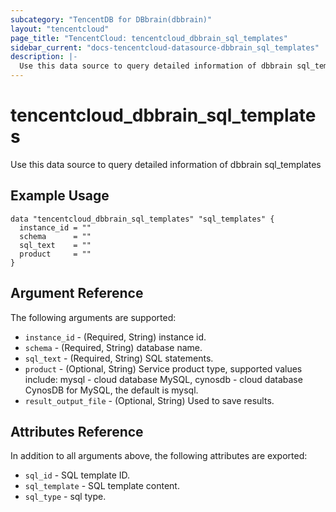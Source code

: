 ```yaml
---
subcategory: "TencentDB for DBbrain(dbbrain)"
layout: "tencentcloud"
page_title: "TencentCloud: tencentcloud_dbbrain_sql_templates"
sidebar_current: "docs-tencentcloud-datasource-dbbrain_sql_templates"
description: |-
  Use this data source to query detailed information of dbbrain sql_templates
---
```


# tencentcloud_dbbrain_sql_templates

Use this data source to query detailed information of dbbrain sql_templates

## Example Usage

```hcl
data "tencentcloud_dbbrain_sql_templates" "sql_templates" {
  instance_id = ""
  schema      = ""
  sql_text    = ""
  product     = ""
}
```

## Argument Reference

The following arguments are supported:

* `instance_id` - (Required, String) instance id.
* `schema` - (Required, String) database name.
* `sql_text` - (Required, String) SQL statements.
* `product` - (Optional, String) Service product type, supported values include: mysql - cloud database MySQL, cynosdb - cloud database CynosDB for MySQL, the default is mysql.
* `result_output_file` - (Optional, String) Used to save results.

## Attributes Reference

In addition to all arguments above, the following attributes are exported:

* `sql_id` - SQL template ID.
* `sql_template` - SQL template content.
* `sql_type` - sql type.




